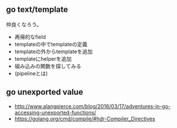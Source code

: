 ## go text/template

仲良くなろう。

- 再帰的なfield
- templateの中でtemplateの定義
- templateの外からtemplateを追加
- templateにhelperを追加
- 組み込みの関数を探してみる
- (pipelineとは)

## go unexported value

- http://www.alangpierce.com/blog/2016/03/17/adventures-in-go-accessing-unexported-functions/
- https://golang.org/cmd/compile/#hdr-Compiler_Directives
